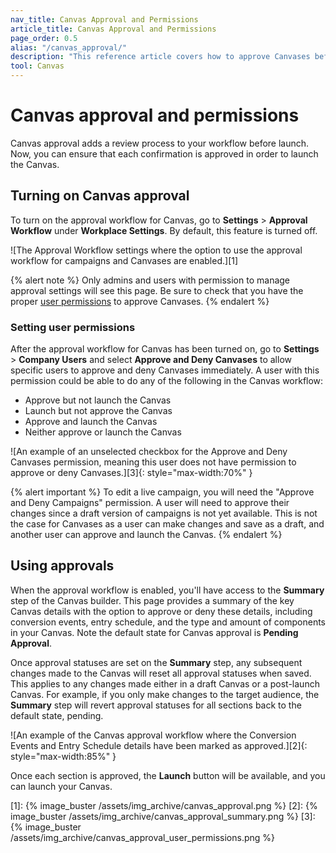 ```yaml
---
nav_title: Canvas Approval and Permissions
article_title: Canvas Approval and Permissions 
page_order: 0.5
alias: "/canvas_approval/"
description: "This reference article covers how to approve Canvases before launch and describes related user permissions."
tool: Canvas
---
```


# Canvas approval and permissions

Canvas approval adds a review process to your workflow before launch. Now, you can ensure that each confirmation is approved in order to launch the Canvas.

## Turning on Canvas approval

To turn on the approval workflow for Canvas, go to **Settings** > **Approval Workflow** under **Workplace Settings**. By default, this feature is turned off. 

![The Approval Workflow settings where the option to use the approval workflow for campaigns and Canvases are enabled.][1]

{% alert note %}
Only admins and users with permission to manage approval settings will see this page. Be sure to check that you have the proper [user permissions]({{site.baseurl}}/user_guide/administrative/manage_your_braze_users/user_permissions/) to approve Canvases.
{% endalert %}

### Setting user permissions

After the approval workflow for Canvas has been turned on, go to **Settings** > **Company Users** and select **Approve and Deny Canvases** to allow specific users to approve and deny Canvases immediately. A user with this permission could be able to do any of the following in the Canvas workflow:
- Approve but not launch the Canvas
- Launch but not approve the Canvas
- Approve and launch the Canvas
- Neither approve or launch the Canvas

![An example of an unselected checkbox for the Approve and Deny Canvases permission, meaning this user does not have permission to approve or deny Canvases.][3]{: style="max-width:70%" }

{% alert important %}
To edit a live campaign, you will need the "Approve and Deny Campaigns" permission. A user will need to approve their changes since a draft version of campaigns is not yet available. This is not the case for Canvases as a user can make changes and save as a draft, and another user can approve and launch the Canvas.
{% endalert %}

## Using approvals

When the approval workflow is enabled, you'll have access to the **Summary** step of the Canvas builder. This page provides a summary of the key Canvas details with the option to approve or deny these details, including conversion events, entry schedule, and the type and amount of components in your Canvas. Note the default state for Canvas approval is **Pending Approval**.

Once approval statuses are set on the **Summary** step, any subsequent changes made to the Canvas will reset all approval statuses when saved. This applies to any changes made either in a draft Canvas or a post-launch Canvas. For example, if you only make changes to the target audience, the **Summary** step will revert approval statuses for all sections back to the default state, pending.

![An example of the Canvas approval workflow where the Conversion Events and Entry Schedule details have been marked as approved.][2]{: style="max-width:85%" }

Once each section is approved, the **Launch** button will be available, and you can launch your Canvas.

[1]: {% image_buster /assets/img_archive/canvas_approval.png %}
[2]: {% image_buster /assets/img_archive/canvas_approval_summary.png %}
[3]: {% image_buster /assets/img_archive/canvas_approval_user_permissions.png %}